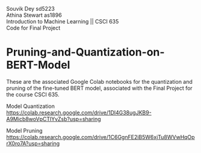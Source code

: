 Souvik Dey sd5223<br>
Athina Stewart as1896<br>
Introduction to Machine Learning || CSCI 635<br>
Code for Final Project

# Pruning-and-Quantization-on-BERT-Model

These are the associated Google Colab notebooks for the quantization and pruning of the fine-tuned BERT model, associated with the Final Project for the course CSCI 635.

Model Quantization
https://colab.research.google.com/drive/1Dl4G38ugJKB9-A9Micb8woVpCTlYvZsb?usp=sharing

Model Pruning
https://colab.research.google.com/drive/1C6GgnFE2iB5W6xjTu8WVwHqOprX0ro7A?usp=sharing
